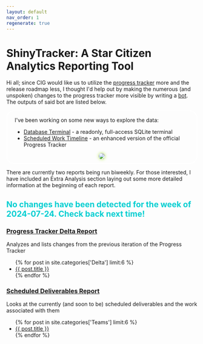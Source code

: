 ```yaml
---
layout: default
nav_order: 1
regenerate: true
---
```


<h1>ShinyTracker: A Star Citizen Analytics Reporting Tool</h1>
<p>Hi all; since CIG would like us to utilize the <a href="https://robertsspaceindustries.com/roadmap/progress-tracker/deliverables" target="_blank">progress tracker</a> more and the release roadmap less, I thought I'd help out by making the numerous (and unspoken) changes to the progress tracker more visible by writing a <a href="https://github.com/ShinyHobo/ec-bot" target="_blank">bot</a>. The outputs of said bot are listed below.</p>
<div style="border: 2px solid white; border-radius: 20px; padding: 1px 20px 10px 20px;">
  <p>I've been working on some new ways to explore the data:</p>
  <ul>
    <li><a href="{{ '/tests/database-browser/#/browser' | relative_url}}" target="_blank">Database Terminal</a> - a readonly, full-access SQLite terminal</li>
    <li><a href="{{ '/tests/database-browser/#/timeline' | relative_url}}" target="_blank">Scheduled Work Timeline</a> - an enhanced version of the official Progress Tracker</li>
  </ul>
  <div style="text-align: center;">
    <a href="{{ '/tests/database-browser/#/timeline' | relative_url}}" target="_blank"><img src="{{ site.url }}/assets/images/timeline.PNG" style="max-height: 160px; box-shadow: 0px 0px 8px #b5e853; border-radius: 10px;"/></a>
  </div>
</div>
<p>There are currently two reports being run biweekly. For those interested, I have included an Extra Analysis section laying out some more detailed information at the beginning of each report.</p>
<div class="posts-list">
  <h2 id="no-changes-disclaimer" style="color: darkturquoise;">No changes have been detected for the week of 2024-07-24. Check back next time!</h2>
  <h2 id="no-changes-disclaimer" style="color: darkturquoise; display: none;">Progress Tracker tasks have not been updated, so no Scheduled Deliverables report has been generated. Check back next time!</h2>
  <div id="deltas" class="posts">
    <h3><a class="category-link" href="{{ '/categories/delta/' | relative_url }}" target="_blank">Progress Tracker Delta Report</a></h3>
    <p class="index-post-desc">Analyzes and lists changes from the previous iteration of the Progress Tracker</p>
    <ul>
      {% for post in site.categories['Delta'] limit:6 %}
        <li>
          <a href="{{ post.url | relative_url }}" target="_blank">{{ post.title }}</a>
        </li>
      {% endfor %}
    </ul>
  </div>
  <div id="teams" class="posts">
    <h3><a class="category-link" href="{{ '/categories/teams/' | relative_url }}" target="_blank">Scheduled Deliverables Report</a></h3>
    <p class="index-post-desc">Looks at the currently (and soon to be) scheduled deliverables and the work associated with them</p>
    <ul>
      {% for post in site.categories['Teams'] limit:6 %}
        <li>
          <a href="{{ post.url | relative_url }}" target="_blank">{{ post.title }}</a>
        </li>
      {% endfor %}
    </ul>
  </div>
</div>
